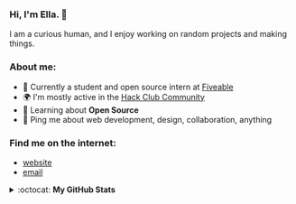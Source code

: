 ### Hi, I'm Ella. 👋

I am a curious human, and I enjoy working on random projects and making things. 

### About me:
- 🏢 Currently a student and open source intern at [Fiveable](https://github.com/ThinkFiveable)
- 🌍 I'm mostly active in the [Hack Club Community](https://hackclub.com/slack)
- 🌱 Learning about **Open Source**
- 💬 Ping me about web development, design, collaboration, anything

### Find me on the internet:
- [website](https://ella.cx)
- [email](mailto:hey@ella.cx)

<details closed>
<summary> :octocat: <b>My GitHub Stats</b> </summary>
<table>
<thead>
  <tr>
    <th>GitHub Stats</th>
    <th>Languages</th>
  </tr>
</thead>
<tbody>
  <tr>
    <td> 
   <img 
      align="center" 
      src="https://github-readme-stats.vercel.app/api?username=eilla1&count_private=true" 
      alt="account stats"
      /> 
  <p align="center">(excluding private repositories)</p>  
   </td>
    <td>
   <img 
      align="center" 
      src="https://github-readme-stats.vercel.app/api/top-langs/?username=eilla1&layout=compact" 
      alt="top languages" />
   </td>
  </tr>
</tbody>
</table>

</details>
